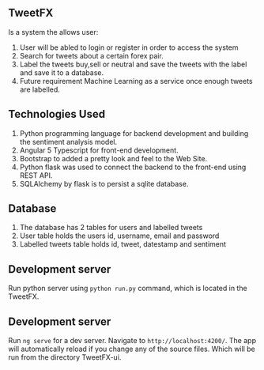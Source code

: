 ## TweetFX
Is a system the allows user:
1. User will be abled to login or register in order to access the system
2. Search for tweets about a certain forex pair.
3. Label the tweets buy,sell or neutral and save the tweets with the label and save it to a database.
4. Future requirement Machine Learning as a service once enough tweets are labelled.
    
## Technologies Used
1. Python programming language for backend development and building the sentiment analysis model.
2. Angular 5 Typescript for front-end development.
3. Bootstrap to added a pretty look and feel to the Web Site.
4. Python flask was used to connect the backend to the front-end using REST API.
5. SQLAlchemy by flask is to persist a sqlite database.

## Database
1. The database has 2 tables for users and labelled tweets
2. User table holds the users id, username, email and password
3. Labelled tweets table holds id, tweet, datestamp and sentiment

## Development server

Run python server using `python run.py` command, which is located in the TweetFX.

## Development server

Run `ng serve` for a dev server. Navigate to `http://localhost:4200/`. The app will automatically reload if you change any of the source files. Which will be run from the directory TweetFX-ui.

